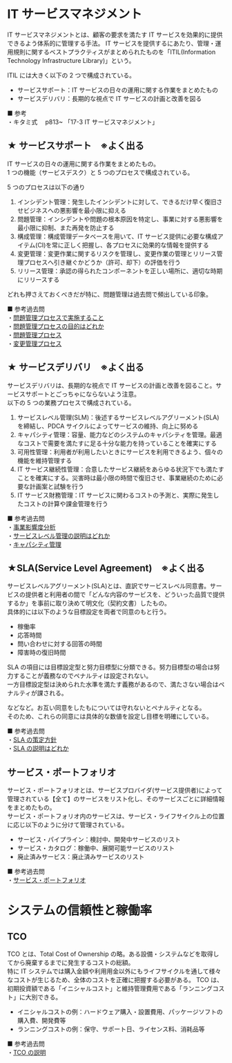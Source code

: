 # IT サービスマネジメント

IT サービスマネジメントとは、顧客の要求を満たす IT サービスを効果的に提供できるよう体系的に管理する手法。
IT サービスを提供するにあたり、管理・運用規則に関するベストプラクティスがまとめられたものを「ITIL(Information Technology Infrastructure Library)」という。

ITIL には大きく以下の 2 つで構成されている。

- サービスサポート：IT サービスの日々の運用に関する作業をまとめたもの
- サービスデリバリ：長期的な視点で IT サービスの計画と改善を図る

■ 参考  
・キタミ式　 p813~ 「17-3 IT サービスマネジメント」

## ★ サービスサポート　※よく出る

IT サービスの日々の運用に関する作業をまとめたもの。  
1 つの機能（サービスデスク）と 5 つのプロセスで構成されている。

5 つのプロセスは以下の通り

1. インシデント管理：発生したインシデントに対して、できるだけ早く復旧させビジネスへの悪影響を最小限に抑える
2. 問題管理：インシデントや問題の根本原因を特定し、事業に対する悪影響を最小限に抑制、また再発を防止する
3. 構成管理：構成管理データベースを用いて、IT サービス提供に必要な構成アイテム(CI)を常に正しく把握し、各プロセスに効果的な情報を提供する
4. 変更管理：変更作業に関するリスクを管理し、変更作業の管理とリリース管理プロセスへ引き継ぐかどうか（許可、却下）の評価を行う
5. リリース管理：承認の得られたコンポーネントを正しい場所に、適切な時期にリリースする

どれも押さえておくべきだが特に、問題管理は過去問で頻出している印象。

■ 参考過去問  
・[問題管理プロセスで実施すること](https://www.ap-siken.com/kakomon/31_haru/q54.html)  
・[問題管理プロセスの目的はどれか](https://www.ap-siken.com/kakomon/04_aki/q55.html)  
・[問題管理プロセス](https://www.ap-siken.com/kakomon/20_haru/q49.html)  
・[変更管理プロセス](https://www.ap-siken.com/kakomon/23_aki/q55.html)

## ★ サービスデリバリ　※よく出る

サービスデリバリは、長期的な視点で IT サービスの計画と改善を図ること。サービスサポートとごっちゃにならないよう注意。  
以下の 5 つの業務プロセスで構成されている。

1. サービスレベル管理(SLM)：後述するサービスレベルアグリーメント(SLA)を締結し、PDCA サイクルによってサービスの維持、向上に努める
2. キャパシティ管理：容量、能力などのシステムのキャパシティを管理。最適なコストで需要を満たすに足る十分な能力を持っていることを確実にする
3. 可用性管理：利用者が利用したいときにサービスを利用できるよう、個々の機能を維持管理する
4. IT サービス継続性管理：合意したサービス継続をあらゆる状況下でも満たすことを確実にする。災害時は最小限の時間で復旧させ、事業継続のために必要な計画案と試験を行う
5. IT サービス財務管理：IT サービスに関わるコストの予測と、実際に発生したコストの計算や課金管理を行う

■ 参考過去問  
・[事業影響度分析](https://www.ap-siken.com/kakomon/28_aki/q56.html)  
・[サービスレベル管理の説明はどれか](https://www.ap-siken.com/kakomon/28_haru/q56.html)  
・[キャパシティ管理](https://www.ap-siken.com/kakomon/22_haru/q55.html)

## ★SLA(Service Level Agreement)　※よく出る

サービスレベルアグリーメント(SLA)とは、直訳でサービスレベル同意書。サービスの提供者と利用者の間で「どんな内容のサービスを、どういった品質で提供するか」を事前に取り決めて明文化（契約文書）したもの。  
具体的には以下のような目標設定を両者で同意のもと行う。

- 稼働率
- 応答時間
- 問い合わせに対する回答の時間
- 障害時の復旧時間

SLA の項目には目標設定型と努力目標型に分類できる。努力目標型の場合は努力することが義務なのでペナルティは設定されない。  
一方目標設定型は決められた水準を満たす義務があるので、満たさない場合はペナルティが課される。

などなど。お互い同意をしたもについては守れないとペナルティとなる。  
そのため、これらの同意には具体的な数値を設定し目標を明確にしている。

■ 参考過去問  
・[SLA の策定方針](https://www.ap-siken.com/kakomon/23_aki/q54.html)  
・[SLA の説明はどれか](https://www.ap-siken.com/kakomon/18_aki/q49.html)

## サービス・ポートフォリオ

サービス・ポートフォリオとは、サービスプロバイダ(サービス提供者)によって管理されている【全て】のサービスをリスト化し、そのサービスごとに詳細情報をまとめたもの。  
サービス・ポートフォリオ内のサービスは、サービス・ライフサイクル上の位置に応じ以下のように分けて管理されている。

- サービス・パイプライン：検討中、開発中サービスのリスト
- サービス・カタログ：稼働中、展開可能サービスのリスト
- 廃止済みサービス：廃止済みサービスのリスト

■ 参考過去問  
・[サービス・ポートフォリオ](https://www.ap-siken.com/kakomon/03_haru/q56.html)

# システムの信頼性と稼働率

## TCO

TCO とは、Total Cost of Ownership の略。ある設備・システムなどを取得してから廃棄するまでに発生するコストの総額。  
特に IT システムでは購入金額や利用用金以外にもライフサイクルを通して様々なコストが生じるため、全体のコストを正確に把握する必要がある。
TCO は、初期投資額である「イニシャルコスト」と維持管理費用である「ランニングコスト」に大別できる。

- イニシャルコストの例：ハードウェア購入・設置費用、パッケージソフトの購入費、開発費等
- ランニングコストの例：保守、サポート日、ライセンス料、消耗品等

■ 参考過去問  
・[TCO の説明](https://www.ap-siken.com/kakomon/23_aki/q56.html)
